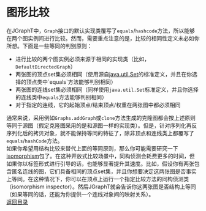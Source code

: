 # 图形比较  
在JGraphT中，`Graph`接口的默认实现类覆写了`equals`/`hashcode`方法，所以能够在两个图实例间进行比较。然而，需要重点注意的是，比较的相同性定义未必如你所想。下面是一些等同的判别原则：  
* 进行比较的两个图实例必须来源于相同的实现类（比如，`DefaultDirectedGraph`）  
* 两张图的顶点set集必须相同（使用源自[java.util.Set](https://docs.oracle.com/javase/7/docs/api/java/util/Set.html#equals(java.lang.Object))的标准定义，并且在你选择的顶点类中`equals`方法能够判别相同）  
* 两张图的连线set集必须相同（同样使用`java.util.Set`标准定义，并且你选择的连线类中`equals`方法能够判别相同）  
* 对于指定的连线，它的起始顶点/结束顶点/权重在两张图中都必须相同  

通常来说，采用例如`Graphs.addGraph`或`clone`方法生成的克隆图都会按上述原则等同于源图（假定克隆图采用的是和源图一样的实现类）。但是，针对序列化再反序列化后的拷贝对象，就不能保持等同的特征了，除非顶点和连线类上都覆写了`equals`/`hashCode`方法。  
如果你希望用结构比较来替代上面的等同原则，那么你可能需要研究一下[isomorphism](https://jgrapht.org/javadoc/org/jgrapht/alg/isomorphism/package-summary.html)包了。在这种开放式比较场景中，同构侦测会耗费更多的时间，但如果你以标签形式进行引导的话，也能够显著提升其速度。比如，假设你有两张包含匿名连线的图，它们具备相同的顶点set集，并且你想要决定这两张图是否事实上等同。在这种情况下，你可以在顶点上运行一个指定比较方法的同构侦测类（isomorphism inspector）。然后JGraphT就会告诉你这两张图是否结构上等同（如果等同的话，还能为你提供一个连线对象间的映射关系）。  
[返回目录](https://github.com/roysong/reseachTec/tree/master/graph/jGraphT/apply/dev#jgrapht%E5%BC%80%E5%8F%91%E6%8C%87%E5%8D%97%E6%80%BB%E7%BA%B2)
